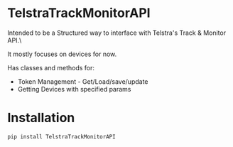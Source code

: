 # TelstraTrackMonitorAPI
Intended to be a Structured way to interface with Telstra's Track & Monitor API.\

It mostly focuses on devices for now.

Has classes and methods for:
* Token Management - Get/Load/save/update
* Getting Devices with specified params

# Installation
~~~
pip install TelstraTrackMonitorAPI
~~~